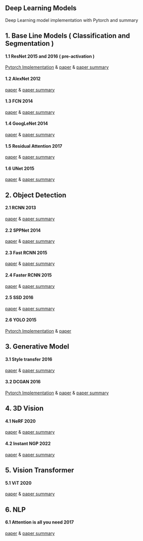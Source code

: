 ## Deep Learning Models
Deep Learning model implementation with Pytorch and summary



## 1. Base Line Models ( Classification and Segmentation )             

#### 1.1 ResNet 2015 and 2016 ( pre-activation )                       
[Pytorch Implementation](https://github.com/hyeok-jong/ResNet)  &  [paper](https://arxiv.org/abs/1512.03385)  &     [paper summary](https://hyeok-jong.github.io/paper%20base%20line/Paper_ResNet/)         
             
#### 1.2 AlexNet 2012                            
[paper](https://proceedings.neurips.cc/paper/2012/file/c399862d3b9d6b76c8436e924a68c45b-Paper.pdf) & [paper summary](https://hyeok-jong.github.io/paper%20base%20line/Alex/)              
            
#### 1.3 FCN 2014              
[paper](https://arxiv.org/abs/1411.4038) & [paper summary](https://hyeok-jong.github.io/paper%20base%20line/FCN/)     

#### 1.4 GoogLeNet 2014     
[paper](https://arxiv.org/abs/1409.4842) & [paper summary](https://hyeok-jong.github.io/paper%20base%20line/GooLeNet/)       

#### 1.5 Residual Attention 2017    
[paper](https://arxiv.org/abs/1704.06904) & [paper summary](https://hyeok-jong.github.io/paper%20base%20line/Res_Att/)       

#### 1.6 UNet 2015    
[paper](https://arxiv.org/abs/1505.04597) & [paper summary](https://hyeok-jong.github.io/paper%20base%20line/UNet/)       

## 2. Object Detection   

#### 2.1 RCNN 2013  
[paper](https://arxiv.org/abs/1311.2524) & [paper summary](https://hyeok-jong.github.io/paper%20object%20detection/Paper_RCNN/)       

#### 2.2 SPPNet 2014    
[paper](https://arxiv.org/abs/1406.4729) & [paper summary](https://hyeok-jong.github.io/paper%20object%20detection/Paper_SPP/)       

#### 2.3 Fast RCNN 2015  
[paper](https://arxiv.org/abs/1504.08083) & [paper summary](https://hyeok-jong.github.io/paper%20object%20detection/Paper_fast/)       

#### 2.4 Faster RCNN 2015  
[paper](https://arxiv.org/abs/1506.01497) & [paper summary](https://hyeok-jong.github.io/paper%20object%20detection/Paper_faster/)       

#### 2.5 SSD 2016  
[paper](https://link.springer.com/chapter/10.1007/978-3-319-46448-0_2) & [paper summary](https://hyeok-jong.github.io/paper%20object%20detection/Paper_SSD/)  

#### 2.6 YOLO 2015  
[Pytorch Implementation](https://github.com/hyeok-jong/Object_detection) & [paper](https://arxiv.org/abs/1506.02640)

## 3. Generative Model  

#### 3.1 Style transfer 2016  
[paper](https://www.cv-foundation.org/openaccess/content_cvpr_2016/papers/Gatys_Image_Style_Transfer_CVPR_2016_paper.pdf) & [paper summary](https://hyeok-jong.github.io/paper%20generative/Style_transfer/)       

#### 3.2 DCGAN 2016  
[Pytorch Implementation](https://github.com/hyeok-jong/DCGAN) & [paper](https://arxiv.org/abs/1511.06434) & [paper summary](https://hyeok-jong.github.io/paper%20generative/DCGAN/)   

## 4. 3D Vision  

#### 4.1 NeRF 2020  
[paper](https://arxiv.org/abs/2003.08934) & [paper summary](https://hyeok-jong.github.io/paper%203d%20vision/NeRF/)       

#### 4.2 Instant NGP 2022  
[paper](https://nvlabs.github.io/instant-ngp/) & [paper summary](https://hyeok-jong.github.io/paper%203d%20vision/Instant/)       

## 5. Vision Transformer  

#### 5.1 ViT 2020  
[paper](https://arxiv.org/abs/2010.11929) & [paper summary](https://hyeok-jong.github.io/vision%20transformer/Paper_ViT/)       

## 6. NLP  

#### 6.1 Attention is all you need 2017  
[paper](https://proceedings.neurips.cc/paper/2017/file/3f5ee243547dee91fbd053c1c4a845aa-Paper.pdf) & [paper summary](https://hyeok-jong.github.io/paper%20nlp/Paper_attention_is_all_u_need/)       


